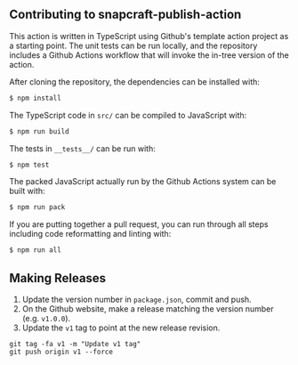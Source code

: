 ## Contributing to snapcraft-publish-action

This action is written in TypeScript using Github's template action
project as a starting point.  The unit tests can be run locally, and
the repository includes a Github Actions workflow that will invoke the
in-tree version of the action.

After cloning the repository, the dependencies can be installed with:
```bash
$ npm install
```

The TypeScript code in `src/` can be compiled to JavaScript with:
```bash
$ npm run build
```

The tests in `__tests__/` can be run with:
```bash
$ npm test
```

The packed JavaScript actually run by the Github Actions system can be
built with:
```bash
$ npm run pack
```

If you are putting together a pull request, you can run through all
steps including code reformatting and linting with:
```bash
$ npm run all
```

## Making Releases

1. Update the version number in `package.json`, commit and push.
2. On the Github website, make a release matching the version number (e.g. `v1.0.0`).
3. Update the `v1` tag to point at the new release revision.
  ```
  git tag -fa v1 -m "Update v1 tag"
  git push origin v1 --force
  ```
